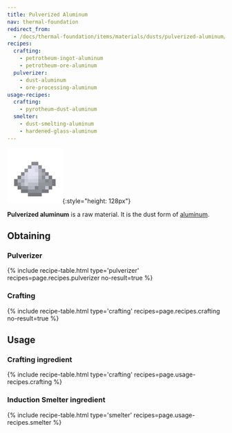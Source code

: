```yaml
---
title: Pulverized Aluminum
nav: thermal-foundation
redirect_from:
  - /docs/thermal-foundation/items/materials/dusts/pulverized-aluminum/
recipes:
  crafting:
    - petrotheum-ingot-aluminum
    - petrotheum-ore-aluminum
  pulverizer:
    - dust-aluminum
    - ore-processing-aluminum
usage-recipes:
  crafting:
    - pyrotheum-dust-aluminum
  smelter:
    - dust-smelting-aluminum
    - hardened-glass-aluminum
---
```


![Pulverized aluminum](/assets/images/thermal-foundation/dust-aluminum.png){:style="height: 128px"}


**Pulverized aluminum** is a raw material. It is the dust form of
[aluminum](/docs/aluminum-ingot/).


Obtaining
---------

### Pulverizer
{% include recipe-table.html type='pulverizer' recipes=page.recipes.pulverizer no-result=true %}

### Crafting
{% include recipe-table.html type='crafting' recipes=page.recipes.crafting no-result=true %}


Usage
-----

### Crafting ingredient
{% include recipe-table.html type='crafting' recipes=page.usage-recipes.crafting %}

### Induction Smelter ingredient
{% include recipe-table.html type='smelter' recipes=page.usage-recipes.smelter %}
